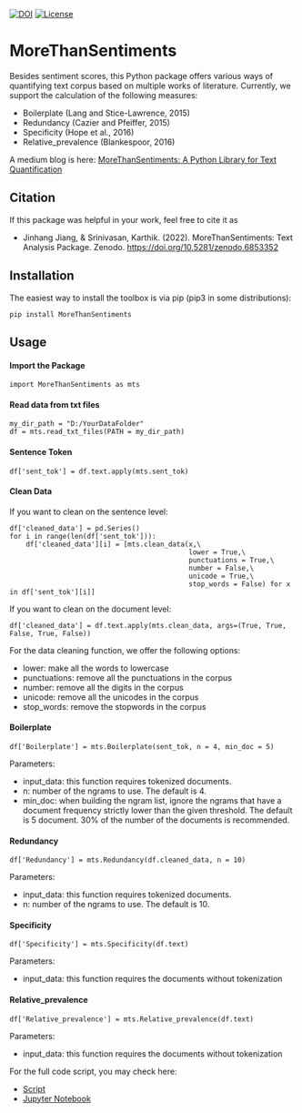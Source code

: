 [![DOI](https://zenodo.org/badge/490040941.svg)](https://zenodo.org/badge/latestdoi/490040941)
[![License](https://img.shields.io/badge/License-BSD_3--Clause-orange.svg)](https://opensource.org/licenses/BSD-3-Clause)

# MoreThanSentiments
Besides sentiment scores, this Python package offers various ways of quantifying text corpus based on multiple works of literature. Currently, we support the calculation of the following measures:

-   Boilerplate (Lang and Stice-Lawrence, 2015)
-   Redundancy (Cazier and Pfeiffer, 2015)
-   Specificity (Hope et al., 2016)
-   Relative_prevalence (Blankespoor, 2016)

A medium blog is here: [MoreThanSentiments: A Python Library for Text Quantification](https://towardsdatascience.com/morethansentiments-a-python-library-for-text-quantification-e57ff9d51cd5)

## Citation

If this package was helpful in your work, feel free to cite it as

- Jinhang Jiang, & Srinivasan, Karthik. (2022). MoreThanSentiments: Text Analysis Package. Zenodo. https://doi.org/10.5281/zenodo.6853352

## Installation

The easiest way to install the toolbox is via pip (pip3 in some
distributions):

    pip install MoreThanSentiments
    

## Usage

#### Import the Package

    import MoreThanSentiments as mts
    
#### Read data from txt files

    my_dir_path = "D:/YourDataFolder"
    df = mts.read_txt_files(PATH = my_dir_path)
    
#### Sentence Token

    df['sent_tok'] = df.text.apply(mts.sent_tok)
    
#### Clean Data

If you want to clean on the sentence level:

    df['cleaned_data'] = pd.Series()    
    for i in range(len(df['sent_tok'])):
        df['cleaned_data'][i] = [mts.clean_data(x,\
                                                lower = True,\
                                                punctuations = True,\
                                                number = False,\
                                                unicode = True,\
                                                stop_words = False) for x in df['sent_tok'][i]] 
                                                
If you want to clean on the document level:

    df['cleaned_data'] = df.text.apply(mts.clean_data, args=(True, True, False, True, False))

For the data cleaning function, we offer the following options:
-   lower: make all the words to lowercase
-   punctuations: remove all the punctuations in the corpus
-   number: remove all the digits in the corpus
-   unicode: remove all the unicodes in the corpus
-   stop_words: remove the stopwords in the corpus

#### Boilerplate

    df['Boilerplate'] = mts.Boilerplate(sent_tok, n = 4, min_doc = 5)

Parameters:
-   input_data: this function requires tokenized documents.
-   n: number of the ngrams to use. The default is 4.
-   min_doc: when building the ngram list, ignore the ngrams that have a document frequency strictly lower than the given threshold. The default is 5 document. 30% of the number of the documents is recommended.

#### Redundancy

    df['Redundancy'] = mts.Redundancy(df.cleaned_data, n = 10)
    
Parameters:
-   input_data: this function requires tokenized documents.
-   n: number of the ngrams to use. The default is 10.

#### Specificity

    df['Specificity'] = mts.Specificity(df.text)

Parameters:
-   input_data: this function requires the documents without tokenization

#### Relative_prevalence

    df['Relative_prevalence'] = mts.Relative_prevalence(df.text)
    
Parameters:
-   input_data: this function requires the documents without tokenization


For the full code script, you may check here:
-   [Script](https://github.com/jinhangjiang/morethansentiments/blob/main/tests/test_code.py)
-   [Jupyter Notebook](https://github.com/jinhangjiang/morethansentiments/blob/main/Boilerplate.ipynb)
